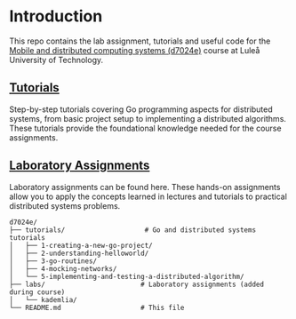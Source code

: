 # Introduction
This repo contains the lab assignment, tutorials and useful code for the [Mobile and distributed computing systems (d7024e)](https://www.ltu.se/en/education/course/d70/d7024e-mobile-and-distributed-computing-systems) course at Luleå University of Technology.

## [Tutorials](tutorials/)
Step-by-step tutorials covering Go programming aspects for distributed systems, from basic project setup to implementing a distributed algorithms. These tutorials provide the foundational knowledge needed for the course assignments.

## [Laboratory Assignments](labs/)
Laboratory assignments can be found here. These hands-on assignments allow you to apply the concepts learned in lectures and tutorials to practical distributed systems problems.

```
d7024e/
├── tutorials/                    # Go and distributed systems tutorials
│   ├── 1-creating-a-new-go-project/
│   ├── 2-understanding-helloworld/
│   ├── 3-go-routines/
│   ├── 4-mocking-networks/
│   └── 5-implementing-and-testing-a-distributed-algorithm/
├── labs/                        # Laboratory assignments (added during course)
│   └── kademlia/
└── README.md                    # This file
```
